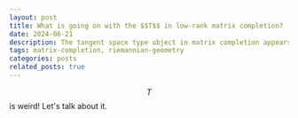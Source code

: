 ```yaml
---
layout: post
title: What is going on with the $$T$$ in low-rank matrix completion?
date: 2024-06-21
description: The tangent space type object in matrix completion appears across the literature. This brief exposition will hopefully explain it!
tags: matrix-completion, riemannian-geometry
categories: posts
related_posts: true
---
```

$$T$$ is weird! Let's talk about it.
